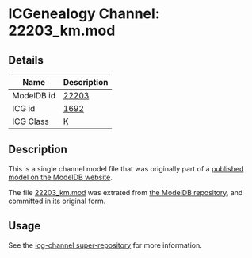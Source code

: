 # ICGenealogy Channel: 22203\_km.mod

## Details

Name | Description
---- | -----------
ModelDB id | [22203](http://senselab.med.yale.edu/ModelDB/ShowModel.cshtml?model=22203)
ICG id | [1692](http://icg.neurotheory.ox.ac.uk/channels/1/1692)
ICG Class | [K](http://icg.neurotheory.ox.ac.uk/channels/1)

## Description

This is a single channel model file that was originally part of a [published model on the ModelDB website](http://senselab.med.yale.edu/mModelDB/ShowModel.cshtml?model=22203).

The file [22203\_km.mod](22203_km.mod) was extrated from [the ModelDB repository](http://senselab.med.yale.edu/ModelDB/ShowModel.cshtml?model=22203), and committed in its original form.

## Usage

See the [icg-channel super-repository](https://github.com/icgenealogy/icg-channels) for more information.